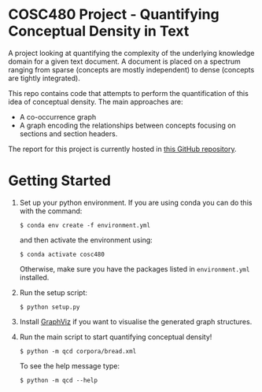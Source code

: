 # COSC480 Project - Quantifying Conceptual Density in Text
A project looking at quantifying the complexity of the underlying knowledge domain for a given text document. 
A document is placed on a spectrum ranging from sparse (concepts are mostly independent) to dense (concepts are tightly integrated).

This repo contains code that attempts to perform the quantification of this idea of conceptual density.
The main approaches are:
 - A co-occurrence graph
 - A graph encoding the relationships between concepts focusing on sections and section headers.
 
The report for this project is currently hosted in [this GitHub repository](https://github.com/eight0153/Quantifying-Conceptual-Density-in-Text).

# Getting Started
1.  Set up your python environment.
    If you are using conda you can do this with the command:
    ```shell
    $ conda env create -f environment.yml
    ```
    and then activate the environment using:
    ```shell
    $ conda activate cosc480
    ```
    Otherwise, make sure you have the packages listed in 
    `environment.yml` installed.
    
2.  Run the setup script:
    ```shell
    $ python setup.py
    ```

3.  Install [GraphViz](https://graphviz.gitlab.io/download/) if you want to visualise the generated graph structures.

4.  Run the main script to start quantifying conceptual density!
    ```shell
    $ python -m qcd corpora/bread.xml
    ```

    To see the help message type:
    ```shell
    $ python -m qcd --help
    ```
